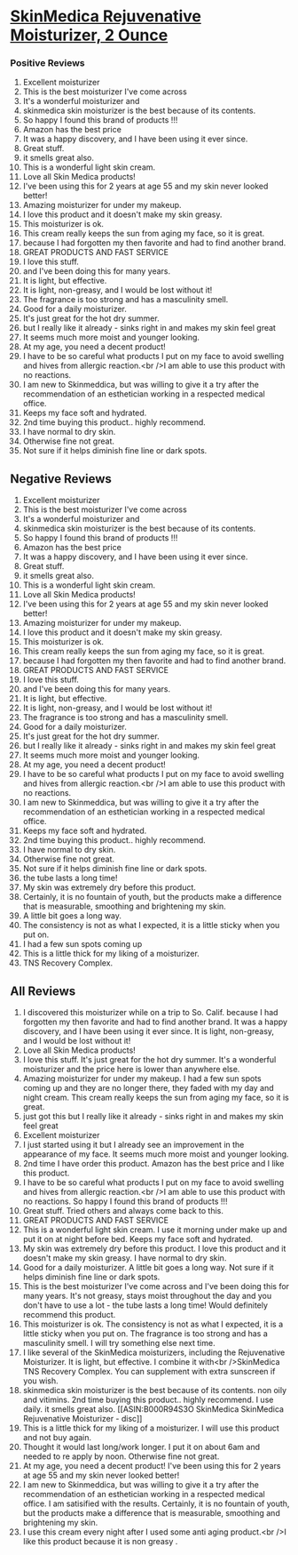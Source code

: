 # [SkinMedica Rejuvenative Moisturizer, 2 Ounce](https://products.checkmycream.com/products/SkinMedica-Rejuvenative-Moisturizer-2-Ounce.html)

### Positive Reviews

<ol>
      <li>Excellent moisturizer</li>
      <li>This is the best moisturizer I&#x27;ve come across</li>
      <li>It&#x27;s a wonderful moisturizer and</li>
      <li>skinmedica skin moisturizer is the best because of its contents.</li>
      <li>So happy I found this brand of products !!!</li>
      <li>Amazon has the best price</li>
      <li>It was a happy discovery, and I have been using it ever since.  </li>
      <li>Great stuff.</li>
      <li>it smells great also.</li>
      <li>This is a wonderful light skin cream.</li>
      <li>Love all Skin Medica products!</li>
      <li>I&#x27;ve been using this for 2 years at age 55 and my skin never looked better!</li>
      <li>Amazing moisturizer for under my makeup.</li>
      <li>I love this product and it doesn&#x27;t make my skin greasy.  </li>
      <li>This moisturizer is ok.</li>
      <li>This cream really keeps the sun from aging my face, so it is great.</li>
      <li>because I had forgotten my then favorite and had to find another brand.  </li>
      <li>GREAT PRODUCTS AND FAST SERVICE</li>
      <li>I love this stuff.  </li>
      <li>and I&#x27;ve been doing this for many years.  </li>
      <li>It is light, but effective.</li>
      <li>It is light, non-greasy, and I would be lost without it!</li>
      <li>The fragrance is too strong and has a masculinity smell.  </li>
      <li>Good for a daily moisturizer.</li>
      <li>It&#x27;s just great for the hot dry summer.  </li>
      <li>but I really like it already - sinks right in and makes my skin feel great</li>
      <li>It seems much more moist and younger looking.</li>
      <li>At my age, you need a decent product!</li>
      <li>I have to be so careful what products I put on my face to avoid swelling and hives from allergic reaction.&lt;br /&gt;I am able to use this product with no reactions.</li>
      <li>I am new to Skinmeddica, but was willing to give it a try after the recommendation of an esthetician working in a respected medical office.  </li>
      <li>Keeps my face soft and hydrated.</li>
      <li>2nd time buying this product.. highly recommend.</li>
      <li>I have normal to dry skin.</li>
      <li>Otherwise fine not great.</li>
      <li>Not sure if it helps diminish fine line or dark spots.</li>
</ol>


<h2>Negative Reviews</h2>
<ol>
<li> Excellent moisturizer</li>
<li> This is the best moisturizer I&#x27;ve come across</li>
<li> It&#x27;s a wonderful moisturizer and</li>
<li> skinmedica skin moisturizer is the best because of its contents.</li>
<li> So happy I found this brand of products !!!</li>
<li> Amazon has the best price</li>
<li> It was a happy discovery, and I have been using it ever since.  </li>
<li> Great stuff.</li>
<li> it smells great also.</li>
<li> This is a wonderful light skin cream.</li>
<li> Love all Skin Medica products!</li>
<li> I&#x27;ve been using this for 2 years at age 55 and my skin never looked better!</li>
<li> Amazing moisturizer for under my makeup.</li>
<li> I love this product and it doesn&#x27;t make my skin greasy.  </li>
<li> This moisturizer is ok.</li>
<li> This cream really keeps the sun from aging my face, so it is great.</li>
<li> because I had forgotten my then favorite and had to find another brand.  </li>
<li> GREAT PRODUCTS AND FAST SERVICE</li>
<li> I love this stuff.  </li>
<li> and I&#x27;ve been doing this for many years.  </li>
<li> It is light, but effective.</li>
<li> It is light, non-greasy, and I would be lost without it!</li>
<li> The fragrance is too strong and has a masculinity smell.  </li>
<li> Good for a daily moisturizer.</li>
<li> It&#x27;s just great for the hot dry summer.  </li>
<li> but I really like it already - sinks right in and makes my skin feel great</li>
<li> It seems much more moist and younger looking.</li>
<li> At my age, you need a decent product!</li>
<li> I have to be so careful what products I put on my face to avoid swelling and hives from allergic reaction.&lt;br /&gt;I am able to use this product with no reactions.</li>
<li> I am new to Skinmeddica, but was willing to give it a try after the recommendation of an esthetician working in a respected medical office.  </li>
<li> Keeps my face soft and hydrated.</li>
<li> 2nd time buying this product.. highly recommend.</li>
<li> I have normal to dry skin.</li>
<li> Otherwise fine not great.</li>
<li> Not sure if it helps diminish fine line or dark spots.</li>
<li> the tube lasts a long time!  </li>
<li> My skin was extremely dry before this product.  </li>
<li> Certainly, it is no fountain of youth, but the products make a difference that is measurable, smoothing and brightening my skin.</li>
<li> A little bit goes a long way.</li>
<li> The consistency is not as  what I expected, it is a little sticky when you put on.  </li>
<li> I had a few sun spots coming up</li>
<li> This is a little thick for my liking of a moisturizer.</li>
<li> TNS Recovery Complex.</li>
</ol>

<h2>All Reviews</h2>

<ol>
    <li> I discovered this moisturizer while on a trip to So. Calif. because I had forgotten my then favorite and had to find another brand.  It was a happy discovery, and I have been using it ever since.  It is light, non-greasy, and I would be lost without it!</li>
    <li> Love all Skin Medica products!</li>
    <li> I love this stuff.  It&#x27;s just great for the hot dry summer.  It&#x27;s a wonderful moisturizer and the price here is lower than anywhere else.</li>
    <li> Amazing moisturizer for under my makeup. I had a few sun spots coming up and they are no longer there, they faded with my day and night cream. This cream really keeps the sun from aging my face, so it is great.</li>
    <li> just got this but I really like it already - sinks right in and makes my skin feel great</li>
    <li> Excellent moisturizer</li>
    <li> I just started using it but I already see an improvement in the appearance of my face.  It seems much more moist and younger looking.</li>
    <li> 2nd time I have order this product. Amazon has the best price and I like this product.</li>
    <li> I have to be so careful what products I put on my face to avoid swelling and hives from allergic reaction.&lt;br /&gt;I am able to use this product with no reactions. So happy I found this brand of products !!!</li>
    <li> Great stuff. Tried others and always come back to this.</li>
    <li> GREAT PRODUCTS AND FAST SERVICE</li>
    <li> This is a wonderful light skin cream. I use it morning under make up and put it on at night before bed. Keeps my face soft and hydrated.</li>
    <li> My skin was extremely dry before this product.  I love this product and it doesn&#x27;t make my skin greasy.  I have normal to dry skin.</li>
    <li> Good for a daily moisturizer. A little bit goes a long way. Not sure if it helps diminish fine line or dark spots.</li>
    <li> This is the best moisturizer I&#x27;ve come across and I&#x27;ve been doing this for many years.  It&#x27;s not greasy, stays moist throughout the day and you don&#x27;t have to use a lot - the tube lasts a long time!  Would definitely recommend this product.</li>
    <li> This moisturizer is ok. The consistency is not as  what I expected, it is a little sticky when you put on.  The fragrance is too strong and has a masculinity smell.  I will try something else next time.</li>
    <li> I like several of the SkinMedica moisturizers, including the Rejuvenative Moisturizer.  It is light, but effective. I combine it with&lt;br /&gt;SkinMedica TNS Recovery Complex. You can supplement with extra sunscreen if you wish.</li>
    <li> skinmedica skin moisturizer is the best because of its contents. non oily and vitimins. 2nd time buying this product.. highly recommend. I use daily. it smells great also. [[ASIN:B000R94S3O SkinMedica SkinMedica Rejuvenative Moisturizer - disc]]</li>
    <li> This is a little thick for my liking of a moisturizer. I will use this product and not buy again.</li>
    <li> Thought it would last long/work longer. I put it on about 6am and needed to re apply by noon. Otherwise fine not great.</li>
    <li> At my age, you need a decent product! I&#x27;ve been using this for 2 years at age 55 and my skin never looked better!</li>
    <li> I am new to Skinmeddica, but was willing to give it a try after the recommendation of an esthetician working in a respected medical office.  I am satisified with the results.  Certainly, it is no fountain of youth, but the products make a difference that is measurable, smoothing and brightening my skin.</li>
    <li> I use this cream every night after I used some anti aging product.&lt;br /&gt;I like this product because it is non greasy .</li>
</ol>




